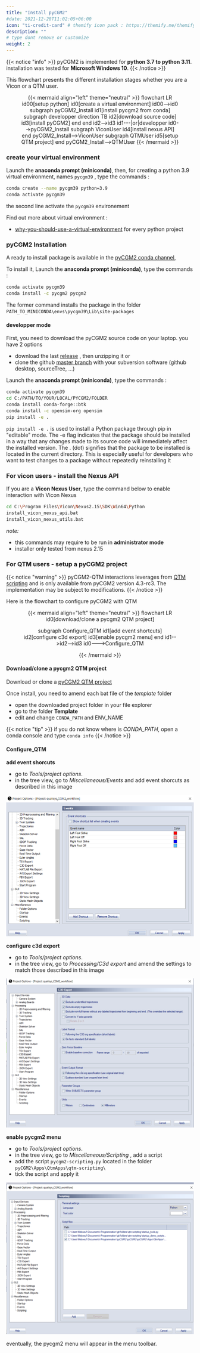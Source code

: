 ```yaml
---
title: "Install pyCGM2"
#date: 2021-12-28T11:02:05+06:00
icon: "ti-credit-card" # themify icon pack : https://themify.me/themify-icons
description: ""
# type dont remove or customize
weight: 2
---
```


{{< notice "info" >}}
  pyCGM2 is implemented for **python 3.7 to python 3.11**. installation was tested for **Microsoft Windows 10**.
{{< /notice >}}

This flowchart presents the different installation stages whether you are a Vicon or a QTM user.


<center>
<figure>
{{< mermaid align="left" theme="neutral" >}}
flowchart LR
   id00[setup python]
   id0[create a virtual environment]
   id00-->id0
   subgraph pyCGM2_Install
    id1[install pycgm2 from conda]
    subgraph developper
    direction TB
    id2[download source code]
    id3[install pyCGM2]
    end
   end 
   id2-->id3
   id1---|or|developper
   id0-->pyCGM2_Install
   subgraph ViconUser
   id4[install nexus API]
   end
   pyCGM2_Install-->ViconUser
   subgraph QTMUser
   id5[setup QTM project]
   end
   pyCGM2_Install-->QTMUser
{{< /mermaid >}}
</center>


### create your virtual environment

Launch the **anaconda prompt (miniconda)**, then, for creating a python 3.9 virtual environment, names `pycgm39` , type the commands :

```bash
conda create --name pycgm39 python=3.9
conda activate pycgm39
```

the second line activate the `pycgm39` environement


Find out more about virtual environment :

 * [why-you-should-use-a-virtual-environment](https://towardsdatascience.com/why-you-should-use-a-virtual-environment-for-every-python-project-c17dab3b0fd0) for every python project

### pyCGM2 Installation

A ready to install package is available in the [pyCGM2 conda channel](https://anaconda.org/pyCGM2), 

To install it, Launch the **anaconda prompt (miniconda)**,  type the commands :

```bash
conda activate pycgm39
conda install -c pycgm2 pycgm2
```

The former command installs the package in the folder `PATH_TO_MINICONDA\envs\pycgm39\Lib\site-packages`

#### developper mode

First, you need to download the pyCGM2 source code on your laptop. you have 2 options

 * download  the last  [release]( https://github.com/pyCGM2/pyCGM2/releases) , then unzipping it 
or
 * clone the github [master branch](https://github.com/pyCGM2/pyCGM2) with your subversion software (github desktop, sourceTree, ...)

Launch the **anaconda prompt (miniconda)**,  type the commands :

```bash
conda activate pycgm39
cd C:/PATH/TO/YOUR/LOCAL/PYCGM2/FOLDER
conda install conda-forge::btk
conda install -c opensim-org opensim
pip install -e .
```

`pip install -e .` is used to install a Python package through pip in "editable" mode. The -e flag indicates that the package should be installed in a way that any changes made to its source code will immediately affect the installed version. The . (dot) signifies that the package to be installed is located in the current directory. This is especially useful for developers who want to test changes to a package without repeatedly reinstalling it



### For vicon users -  install the Nexus API

If you are a **Vicon Nexus User**, type the command below to enable interaction with Vicon Nexus

```bash
cd C:\Program Files\Vicon\Nexus2.15\SDK\Win64\Python
install_vicon_nexus_api.bat
install_vicon_nexus_utils.bat
```
*note:* 
 
 * this commands may require to be run in **administrator mode**
 * installer only tested from nexus 2.15


### For QTM users -  setup a pyCGM2 project

{{< notice "warning" >}}
pyCGM2-QTM interactions leverages from [QTM scripting](https://qualisys.github.io/qtm-scripting/2023.3/index.html) and is only available from pyCGM2 version 4.3-rc3. The implementation  may be subject to modifications. 
{{< /notice >}}


Here is the flowchart to configure pyCGM2 with QTM
<center>
<figure>
{{< mermaid align="left" theme="neutral" >}}
flowchart LR
  id0[download/clone a pycgm2 QTM project]

  subgraph Configure_QTM
    id1[add event shortcuts]
    id2[configure c3d export]
    id3[enable pycgm2 menu]
  end
  id1-->id2-->id3
  id0--->Configure_QTM


{{< /mermaid >}}
</center>


#### Download/clone a pycgm2 QTM project

Download or clone a [pyCGM2 QTM project](https://github.com/pyCGM2/qualisys_CGM2_workflow)

Once install, you need to amend each bat file of the *template*  folder 
* open the downloaded project folder in your file explorer
* go to the folder **Template**
* edit and change `CONDA_PATH` and ENV_NAME 

{{< notice "tip" >}} 
  if you do not know where is *CONDA_PATH*, open a conda console and type `conda info`
{{< /notice >}}


#### Configure_QTM

**add event shorcuts**

  - go to *Tools/project options*.
  - in the tree view, go to *Miscellaneous/Events* and add event shorcuts as described in this image 

  ![qtmeventShortcuts](qtm_eventShorcuts.png)

**configure c3d export**

  - go to *Tools/project options*.
  - in the tree view, go to *Processing/C3d export* and amend the settings to match those described in this image 

  ![qtmc3dexport](qtm_c3dExport.png)

  **enable pycgm2 menu**

  - go to *Tools/project options*.
  - in the tree view, go to *Miscellaneous/Scripting* , add a script
  - add the script `pycgm2-scripting.py` located in the folder `pyCGM2\Apps\QtmApps\qtm-scripting\`
  - tick the script and apply it

  ![qtmpycgm2menu](qtm_pycgm2menu.png)

eventually, the pycgm2 menu will appear in the menu toolbar.